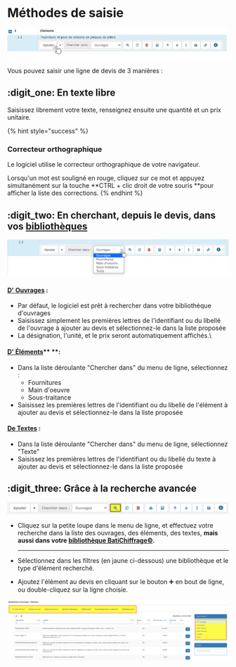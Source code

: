 # Méthodes de saisie

![](../../../../.gitbook/assets/screenshot-108-.png)

Vous pouvez saisir une ligne de devis de 3 manières :

## :digit_one: En texte libre

Saisissez librement votre texte, renseignez ensuite une quantité et un prix unitaire.

{% hint style="success" %}
### Correcteur orthographique

Le logiciel utilise le correcteur orthographique de votre navigateur.

Lorsqu'un mot est souligné en rouge, cliquez sur ce mot et appuyez simultanément sur la touche **CTRL +  clic droit de votre souris **pour afficher la liste des corrections.
{% endhint %}

## :digit_two: En cherchant, depuis le devis, dans vos [bibliothèques](../../../bibliotheque-de-chiffrage/)

![](../../../../.gitbook/assets/screenshot-105g-.png)

#### [D' Ouvrages](../../../bibliotheque-de-chiffrage/la-bibliotheque-douvrages/) :

* Par défaut, le logiciel est prêt à rechercher dans votre bibliothèque d'ouvrages
* Saisissez simplement les premières lettres de l'identifiant ou du libellé de l'ouvrage à ajouter au devis et sélectionnez-le dans la liste proposée
* La désignation, l'unité, et le prix seront automatiquement affichés.\


#### [D' Éléments](../../../bibliotheque-de-chiffrage/la-bibliotheque-delements.md)** **: 

* Dans la liste déroulante "Chercher dans" du menu de ligne, sélectionnez :
  * Fournitures
  * Main d'oeuvre
  * Sous-traitance
* Saisissez les premières lettres de l'identifiant ou du libellé de l'élément à ajouter au devis et sélectionnez-le dans la liste proposée

#### [De Textes](../../../../les-plus-du-logiciel/bibliotheque-de-textes.md) :

* Dans la liste déroulante "Chercher dans" du menu de ligne, sélectionnez "Texte"
* Saisissez les premières lettres de l'identifiant ou du libellé du texte à ajouter au devis et sélectionnez-le dans la liste proposée



## :digit_three: Grâce à la recherche avancée

![](../../../../.gitbook/assets/6.png)



*   Cliquez sur la petite loupe dans le menu de ligne, et effectuez votre recherche dans la liste des ouvrages, des éléments, des textes, **mais aussi dans votre **[**bibliothèque BatiChiffrage©**](../../../bibliotheque-de-chiffrage/batichiffrage-c/)**.**

    ****
*   Sélectionnez dans les filtres (en jaune ci-dessous) une bibliothèque et le type d'élément recherché.


*   Ajoutez l'élément au devis en cliquant sur le bouton :heavy_plus_sign: en bout de ligne, ou double-cliquez sur la ligne choisie.



![](../../../../.gitbook/assets/5.png)




